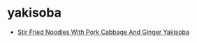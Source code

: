 # yakisoba

 * [Stir Fried Noodles With Pork Cabbage And Ginger Yakisoba](index/s/stir-fried-noodles-with-pork-cabbage-and-ginger-yakisoba.json)
